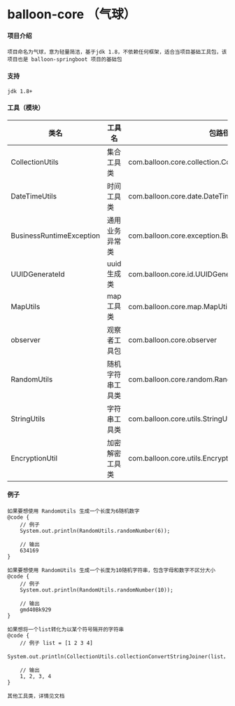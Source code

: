 # balloon-core （气球）

#### 项目介绍

    项目命名为气球，意为轻量简洁，基于jdk 1.8，不依赖任何框架，适合当项目基础工具包，该项目也是 balloon-springboot 项目的基础包

#### 支持
    jdk 1.8+

#### 工具（模块）

| 类名  | 工具名  | 包路径 |
|---|---|---|
| CollectionUtils  | 集合工具类  | com.balloon.core.collection.CollectionUtils |
| DateTimeUtils |  时间工具类 |  com.balloon.core.date.DateTimeUtils  |
| BusinessRuntimeException | 通用业务异常类  | com.balloon.core.exception.BusinessRuntimeException |
| UUIDGenerateId  |  uuid生成类 | com.balloon.core.id.UUIDGenerateId   |
| MapUtils  | map工具类  | com.balloon.core.map.MapUtils  |
| observer | 观察者工具包  | com.balloon.core.observer   |
| RandomUtils| 随机字符串工具类  |  com.balloon.core.random.RandomUtils |
| StringUtils| 字符串工具类  |  com.balloon.core.utils.StringUtils |
| EncryptionUtil| 加密解密工具类  |  com.balloon.core.utils.EncryptionUtil|


#### 例子
    如果要想使用 RandomUtils 生成一个长度为6随机数字
    @code {
        // 例子 
        System.out.println(RandomUtils.randomNumber(6)); 
          
        // 输出
        634169         
    }

    如果要想使用 RandomUtils 生成一个长度为10随机字符串，包含字母和数字不区分大小
    @code {
        // 例子 
        System.out.println(RandomUtils.randomNumber(10)); 
          
        // 输出
        gmd40Bk929       
    }

    如果想将一个list转化为以某个符号隔开的字符串
    @code {
        // 例子 list = [1 2 3 4]
        System.out.println(CollectionUtils.collectionConvertStringJoiner(list，",")); 
          
        // 输出
        1, 2, 3, 4      
    }

    其他工具类，详情见文档


    